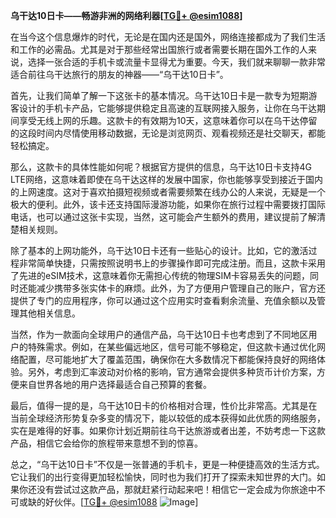 **乌干达10日卡——畅游非洲的网络利器[[TG💪+ @esim1088](https://t.me/s/esim1088)]**

在当今这个信息爆炸的时代，无论是在国内还是国外，网络连接都成为了我们生活和工作的必需品。尤其是对于那些经常出国旅行或者需要长期在国外工作的人来说，选择一张合适的手机卡或流量卡显得尤为重要。今天，我们就来聊聊一款非常适合前往乌干达旅行的朋友的神器——“乌干达10日卡”。

首先，让我们简单了解一下这张卡的基本情况。乌干达10日卡是一款专为短期游客设计的手机卡产品，它能够提供稳定且高速的互联网接入服务，让你在乌干达期间享受无线上网的乐趣。这款卡的有效期为10天，这意味着你可以在乌干达停留的这段时间内尽情使用移动数据，无论是浏览网页、观看视频还是社交聊天，都能轻松搞定。

那么，这款卡的具体性能如何呢？根据官方提供的信息，乌干达10日卡支持4G LTE网络，这意味着即使在乌干达这样的发展中国家，你也能够享受到接近于国内的上网速度。这对于喜欢拍摄短视频或者需要频繁在线办公的人来说，无疑是一个极大的便利。此外，该卡还支持国际漫游功能，如果你在旅行过程中需要拨打国际电话，也可以通过这张卡实现，当然，这可能会产生额外的费用，建议提前了解清楚相关规则。

除了基本的上网功能外，乌干达10日卡还有一些贴心的设计。比如，它的激活过程非常简单快捷，只需按照说明书上的步骤操作即可完成注册。而且，这款卡采用了先进的eSIM技术，这意味着你无需担心传统的物理SIM卡容易丢失的问题，同时还能减少携带多张实体卡的麻烦。此外，为了方便用户管理自己的账户，官方还提供了专门的应用程序，你可以通过这个应用实时查看剩余流量、充值余额以及管理其他相关信息。

当然，作为一款面向全球用户的通信产品，乌干达10日卡也考虑到了不同地区用户的特殊需求。例如，在某些偏远地区，信号可能不够稳定，但这款卡通过优化网络配置，尽可能地扩大了覆盖范围，确保你在大多数情况下都能保持良好的网络体验。另外，考虑到汇率波动对价格的影响，官方通常会提供多种货币计价方案，方便来自世界各地的用户选择最适合自己预算的套餐。

最后，值得一提的是，乌干达10日卡的价格相对合理，性价比非常高。尤其是在当前全球经济形势复杂多变的情况下，能以较低的成本获得如此优质的网络服务，实在是难得的好事。如果你计划近期前往乌干达旅游或者出差，不妨考虑一下这款产品，相信它会给你的旅程带来意想不到的惊喜。

总之，“乌干达10日卡”不仅是一张普通的手机卡，更是一种便捷高效的生活方式。它让我们的出行变得更加轻松愉快，同时也为我们打开了探索未知世界的大门。如果你还没有尝试过这款产品，那就赶紧行动起来吧！相信它一定会成为你旅途中不可或缺的好伙伴。[[TG💪+ @esim1088](https://t.me/s/esim1088) ![Image](https://i.postimg.cc/4NQfJmqS/Snipaste-2025-05-13-00-14-12.png)]